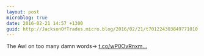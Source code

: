 ```yaml
---
layout: post
microblog: true
date: 2016-02-21 14:57 +1300
guid: http://JacksonOfTrades.micro.blog/2016/02/21/t701224303849771010.html
---
```

The Awl on too many damn words→ [t.co/wP0OvRnxm...](https://t.co/wP0OvRnxmx)
